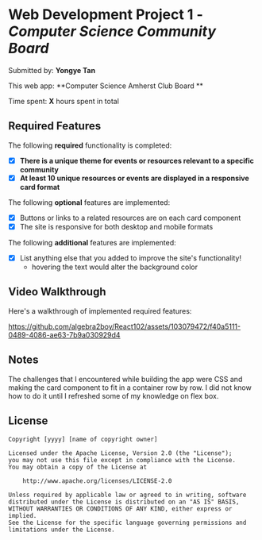 # Web Development Project 1 - _Computer Science Community Board_

Submitted by: **Yongye Tan**

This web app: **Computer Science Amherst Club Board **

Time spent: **X** hours spent in total

## Required Features

The following **required** functionality is completed:

- [x] **There is a unique theme for events or resources relevant to a specific community**
- [x] **At least 10 unique resources or events are displayed in a responsive card format**

The following **optional** features are implemented:

- [x] Buttons or links to a related resources are on each card component
- [x] The site is responsive for both desktop and mobile formats

The following **additional** features are implemented:

- [x] List anything else that you added to improve the site's functionality!
    - hovering the text would alter the background color

## Video Walkthrough

Here's a walkthrough of implemented required features:


https://github.com/algebra2boy/React102/assets/103079472/f40a5111-0489-4086-ae63-7b9a030929d4



## Notes

The challenges that I encountered while building the app were CSS and making the card component to fit in a container row by row.
I did not know how to do it until I refreshed some of my knowledge on flex box.


## License

    Copyright [yyyy] [name of copyright owner]

    Licensed under the Apache License, Version 2.0 (the "License");
    you may not use this file except in compliance with the License.
    You may obtain a copy of the License at

        http://www.apache.org/licenses/LICENSE-2.0

    Unless required by applicable law or agreed to in writing, software
    distributed under the License is distributed on an "AS IS" BASIS,
    WITHOUT WARRANTIES OR CONDITIONS OF ANY KIND, either express or implied.
    See the License for the specific language governing permissions and
    limitations under the License.
